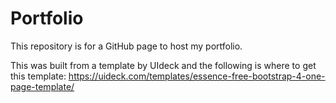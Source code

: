 # Portfolio
This repository is for a GitHub page to host my portfolio.

This was built from a template by UIdeck and the following is where to get this template:
https://uideck.com/templates/essence-free-bootstrap-4-one-page-template/
